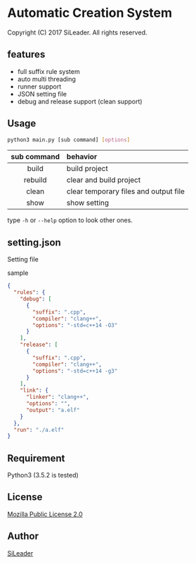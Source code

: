 Automatic Creation System
=====
Copyright (C) 2017 SiLeader. All rights reserved.

## features
+ full suffix rule system
+ auto multi threading
+ runner support
+ JSON setting file
+ debug and release support (clean support)

## Usage
```bash
python3 main.py [sub command] [options]
```

| sub command | behavior |
|:-----------:|:---------|
| build | build project |
| rebuild | clear and build project |
| clean | clear temporary files and output file |
| show | show setting |

type `-h` or `--help` option to look other ones.

## setting.json
Setting file

sample
```json
{
  "rules": {
    "debug": [
      {
        "suffix": ".cpp",
        "compiler": "clang++",
        "options": "-std=c++14 -O3"
      }
    ],
    "release": [
      {
        "suffix": ".cpp",
        "compiler": "clang++",
        "options": "-std=c++14 -g3"
      }
    ],
    "link": {
      "linker": "clang++",
      "options": "",
      "output": "a.elf"
    }
  },
  "run": "./a.elf"
}
```

## Requirement
Python3 (3.5.2 is tested)

## License
[Mozilla Public License 2.0](https://github.com/SiLeader/cos/blob/master/LICENSE)

## Author
[SiLeader](https://github.com/SiLeader)